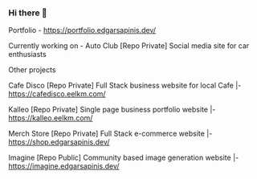 ### Hi there 👋
Portfolio - https://portfolio.edgarsapinis.dev/

Currently working on - 
Auto Club [Repo Private]
Social media site for car enthusiasts

Other projects

Cafe Disco [Repo Private]
  Full Stack business website for local Cafe
  |- https://cafedisco.eelkm.com/
  
Kalleo [Repo Private]
  Single page business portfolio website
  |- https://kalleo.eelkm.com/
  
Merch Store [Repo Private]
  Full Stack e-commerce website
  |- https://shop.edgarsapinis.dev/

Imagine [Repo Public]
  Community based image generation website
  |- https://imagine.edgarsapinis.dev/
  

